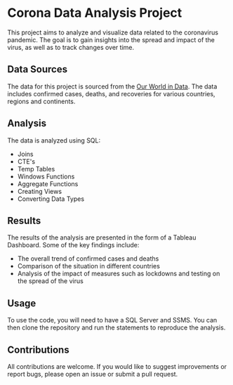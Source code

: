 # Corona Data Analysis Project

This project aims to analyze and visualize data related to the coronavirus pandemic. The goal is to gain insights into the spread and impact of the virus, as well as to track changes over time.

## Data Sources

The data for this project is sourced from the [Our World in Data](https://ourworldindata.org/covid-deaths). The data includes confirmed cases, deaths, and recoveries for various countries, regions and continents.

## Analysis

The data is analyzed using SQL:
- Joins
- CTE's
- Temp Tables
- Windows Functions
- Aggregate Functions
- Creating Views
- Converting Data Types

## Results

The results of the analysis are presented in the form of a Tableau Dashboard. Some of the key findings include:
- The overall trend of confirmed cases and deaths
- Comparison of the situation in different countries
- Analysis of the impact of measures such as lockdowns and testing on the spread of the virus

## Usage

To use the code, you will need to have a SQL Server and SSMS. You can then clone the repository and run the statements to reproduce the analysis.

## Contributions

All contributions are welcome. If you would like to suggest improvements or report bugs, please open an issue or submit a pull request.
